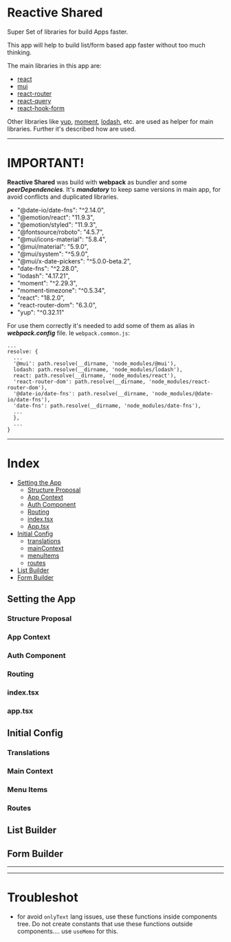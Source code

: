 # Reactive Shared
Super Set of libraries for build Apps faster.

This app will help to build list/form based app faster without too much thinking.

The main libraries in this app are:
- [react](https://es.reactjs.org/)
- [mui](https://mui.com/)
- [react-router](https://reactrouter.com/)
- [react-query](https://tanstack.com/query/v3/)
- [react-hook-form](https://react-hook-form.com/)

Other libraries like [yup](https://github.com/jquense/yup), [moment](https://momentjs.com/), [lodash](https://lodash.com/), etc. are used as helper for main libraries. Further it's described how are used.

---

# IMPORTANT!
__Reactive Shared__ was build with __webpack__  as bundler and some ___peerDependencies___. It's ___mandatory___ to keep same versions in main app, for avoid conflicts and duplicated libraries. 
- "@date-io/date-fns": "^2.14.0",
- "@emotion/react": "11.9.3",
- "@emotion/styled": "11.9.3",
- "@fontsource/roboto": "4.5.7",
- "@mui/icons-material": "5.8.4",
- "@mui/material": "5.9.0",
- "@mui/system": "^5.9.0",
- "@mui/x-date-pickers": "^5.0.0-beta.2",
- "date-fns": "^2.28.0",
- "lodash": "4.17.21",
- "moment": "^2.29.3",
- "moment-timezone": "^0.5.34",
- "react": "18.2.0",
- "react-router-dom": "6.3.0",
- "yup": "^0.32.11"

For use them correctly it's needed to add some of them as alias in ___webpack.config___ file. Ie `webpack.common.js`:
```
...
resolve: {
  ...
  '@mui': path.resolve(__dirname, 'node_modules/@mui'),
  lodash: path.resolve(__dirname, 'node_modules/lodash'),
  react: path.resolve(__dirname, 'node_modules/react'),
  'react-router-dom': path.resolve(__dirname, 'node_modules/react-router-dom'),
  '@date-io/date-fns': path.resolve(__dirname, 'node_modules/@date-io/date-fns'),
  'date-fns': path.resolve(__dirname, 'node_modules/date-fns'),
  ...
  },
  ...
}
```

---

# Index
- [Setting the App](#setting-the-app)
  - [Structure Proposal]()
  - [App Context](#app-context)
  - [Auth Component](#auth-component)
  - [Routing](#routing)
  - [index.tsx](#indextsx)
  - [App.tsx](#apptsx)
- [Initial Config](#initial-config)
  - [translations](#translations)
  - [mainContext](#main-context)
  - [menuItems](#menu-items)
  - [routes](#routes)
- [List Builder](#list-builder)
- [Form Builder](#form-builder)

## Setting the App
### Structure Proposal
### App Context
### Auth Component
### Routing
### index.tsx
### app.tsx

## Initial Config
### Translations
### Main Context
### Menu Items
### Routes

## List Builder
## Form Builder

---
---
# Troubleshot
- for avoid `onlyText` lang issues, use these functions inside components tree. Do not create constants that use these functions outside components.... use `useMemo` for this.